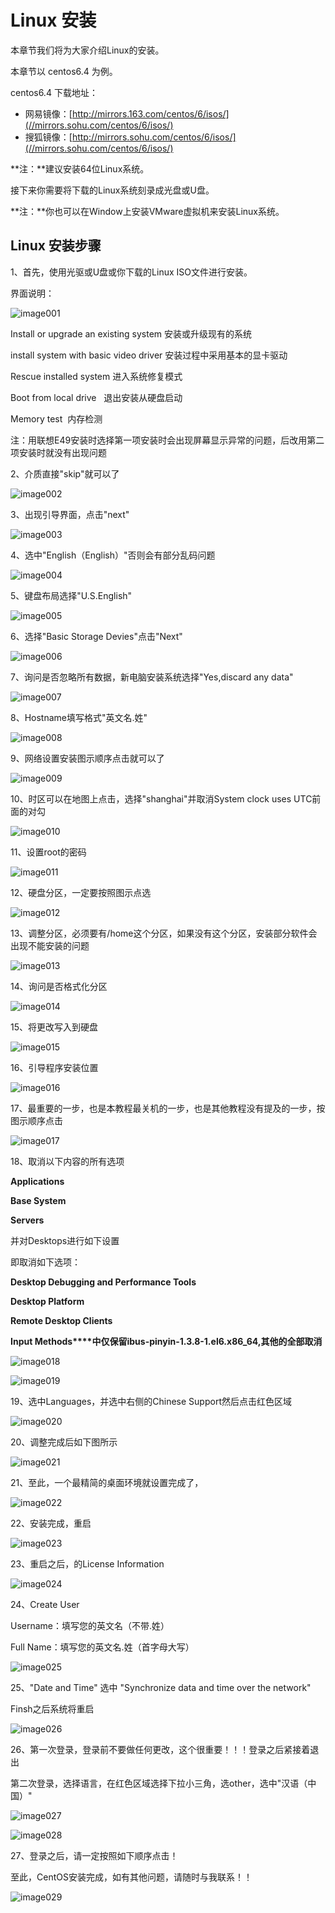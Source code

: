 
# Linux 安装

本章节我们将为大家介绍Linux的安装。

本章节以 centos6.4 为例。

centos6.4 下载地址：

*   网易镜像：[http://mirrors.163.com/centos/6/isos/](//mirrors.sohu.com/centos/6/isos/)
*   搜狐镜像：[http://mirrors.sohu.com/centos/6/isos/](//mirrors.sohu.com/centos/6/isos/)

**注：**建议安装64位Linux系统。

接下来你需要将下载的Linux系统刻录成光盘或U盘。

**注：**你也可以在Window上安装VMware虚拟机来安装Linux系统。

## Linux 安装步骤

1、首先，使用光驱或U盘或你下载的Linux ISO文件进行安装。

界面说明：

![image001](../img/image001.png)

Install or upgrade an existing system 安装或升级现有的系统

install system with basic video driver 安装过程中采用基本的显卡驱动

Rescue installed system 进入系统修复模式

Boot from local drive   退出安装从硬盘启动

Memory test  内存检测

注：用联想E49安装时选择第一项安装时会出现屏幕显示异常的问题，后改用第二项安装时就没有出现问题

2、介质直接"skip"就可以了

![image002](../img/image002.png)

3、出现引导界面，点击"next"

![image003](../img/image003.png)

4、选中"English（English）"否则会有部分乱码问题

![image004](../img/image004.png)

5、键盘布局选择"U.S.English"

![image005](../img/image005.png)

6、选择"Basic Storage Devies"点击"Next"

![image006](../img/image006.png)

7、询问是否忽略所有数据，新电脑安装系统选择"Yes,discard any data"

![image007](../img/image007.png)

8、Hostname填写格式"英文名.姓"

![image008](../img/image008.png)

9、网络设置安装图示顺序点击就可以了

![image009](../img/image009.png)

10、时区可以在地图上点击，选择"shanghai"并取消System clock uses UTC前面的对勾

![image010](../img/image010.png)

11、设置root的密码

![image011](../img/image011.png)

12、硬盘分区，一定要按照图示点选

![image012](../img/image012.png)

13、调整分区，必须要有/home这个分区，如果没有这个分区，安装部分软件会出现不能安装的问题

![image013](../img/image013.png)

14、询问是否格式化分区

![image014](../img/image014.png)

15、将更改写入到硬盘

![image015](../img/image015.png)

16、引导程序安装位置

![image016](../img/image016.png)

17、最重要的一步，也是本教程最关机的一步，也是其他教程没有提及的一步，按图示顺序点击

![image017](../img/image017.png)

18、取消以下内容的所有选项

**Applications**

**Base System**

**Servers**

并对Desktops进行如下设置

即取消如下选项：

**Desktop Debugging and Performance Tools**

**Desktop Platform**

**Remote Desktop Clients**

**Input Methods****中仅保留ibus-pinyin-1.3.8-1.el6.x86_64,其他的全部取消**

![image018](../img/image018.png)

![image019](../img/image019.png)

19、选中Languages，并选中右侧的Chinese Support然后点击红色区域

![image020](../img/image020.png)

20、调整完成后如下图所示

![image021](../img/image021.png)

21、至此，一个最精简的桌面环境就设置完成了，

![image022](../img/image022.png)

22、安装完成，重启

![image023](../img/image023.png)

23、重启之后，的License Information

![image024](../img/image024.png)

24、Create User

Username：填写您的英文名（不带.姓）

Full Name：填写您的英文名.姓（首字母大写）

![image025](../img/image025.png)

25、"Date and Time" 选中 "Synchronize data and time over the network"

Finsh之后系统将重启

![image026](../img/image026.png)

26、第一次登录，登录前不要做任何更改，这个很重要！！！登录之后紧接着退出

第二次登录，选择语言，在红色区域选择下拉小三角，选other，选中"汉语（中国）"

![image027](../img/image027.png)

![image028](../img/image028.png)

27、登录之后，请一定按照如下顺序点击！

至此，CentOS安装完成，如有其他问题，请随时与我联系！！

![image029](../img/image029.png)

